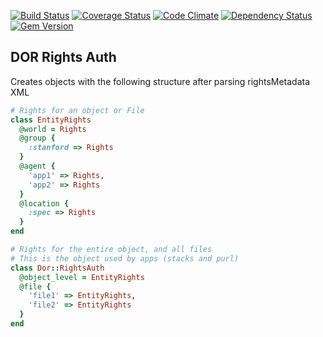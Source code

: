 [![Build Status](https://travis-ci.org/sul-dlss/dor-rights-auth.svg?branch=master)](https://travis-ci.org/sul-dlss/dor-rights-auth)
[![Coverage Status](https://coveralls.io/repos/github/sul-dlss/dor-rights-auth/badge.svg?branch=master)](https://coveralls.io/github/sul-dlss/dor-rights-auth?branch=master)
[![Code Climate](https://codeclimate.com/github/sul-dlss/dor-rights-auth/badges/gpa.svg)](https://codeclimate.com/github/sul-dlss/dor-rights-auth)
[![Dependency Status](https://gemnasium.com/sul-dlss/dor-rights-auth.svg)](https://gemnasium.com/sul-dlss/dor-rights-auth)
[![Gem Version](https://badge.fury.io/rb/dor-rights-auth.svg)](https://badge.fury.io/rb/dor-rights-auth)

## DOR Rights Auth

Creates objects with the following structure after parsing rightsMetadata XML

```ruby
# Rights for an object or File
class EntityRights
  @world = Rights
  @group {
    :stanford => Rights
  }
  @agent {
    'app1' => Rights,
    'app2' => Rights
  }
  @location {
    :spec => Rights
  }
end

# Rights for the entire object, and all files
# This is the object used by apps (stacks and purl)
class Dor::RightsAuth
  @object_level = EntityRights
  @file {
    'file1' => EntityRights,
    'file2' => EntityRights
  }
end
```
